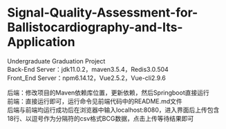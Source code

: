 # Signal-Quality-Assessment-for-Ballistocardiography-and-Its-Application
Undergraduate Graduation Project <br>
Back-End Server：jdk11.0.2，maven3.5.4，Redis3.0.504 <br>
Front_End Server：npm6.14.12，Vue2.5.2，Vue-cli2.9.6 <br>

后端：修改项目的Maven依赖库位置，更新依赖，然后Springboot直接运行 <br>
前端：直接运行即可，运行命令见前端代码中的README.md文件 <br>
后端与前端均运行成功后在浏览器中输入localhost:8080，进入界面后上传包含18行、以逗号作为分隔符的csv格式BCG数据，点击上传等待结果即可 <br>
